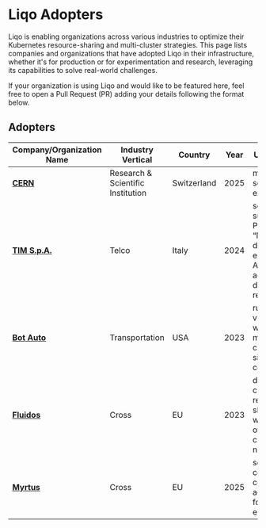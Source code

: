 # Liqo Adopters

Liqo is enabling organizations across various industries to optimize their Kubernetes resource-sharing and multi-cluster strategies. This page lists companies and organizations that have adopted Liqo in their infrastructure, whether it's for production or for experimentation and research, leveraging its capabilities to solve real-world challenges.

If your organization is using Liqo and would like to be featured here, feel free to open a Pull Request (PR) adding your details following the format below.

## Adopters

| Company/Organization Name                | Industry Vertical                  | Country       | Year | Use Case Type                                                                                                       |
| ---------------------------------------- | ---------------------------------- | ------------- | ---- | ------------------------------------------------------------------------------------------------------------------- |
| [**CERN**](https://home.cern/)           | Research & Scientific Institution  | Switzerland   | 2025 | multicluster solutions experimentation                                                                              |
| [**TIM S.p.A.**](https://www.tim.it/)    | Telco                              | Italy         | 2024 | solution to support PostgreSQL “Multi-cluster” deployment to ensure High-Availability across two different regions  |
| [**Bot Auto**](https://bot.auto)         | Transportation                     | USA           | 2023 | run workflows via argo workflows in multiple clusters with single workflow control plane                            |
| [**Fluidos**](https://fluidos.eu/)       | Cross                              | EU            | 2023 | dynamic multi-cluster resource sharing, workload offloading, cross-cluster networking                               |
| [**Myrtus**](https://myrtus-project.eu/) | Cross                              | EU            | 2025 | seamless computing continuum across cloud, fog, and edge environments                                               |
